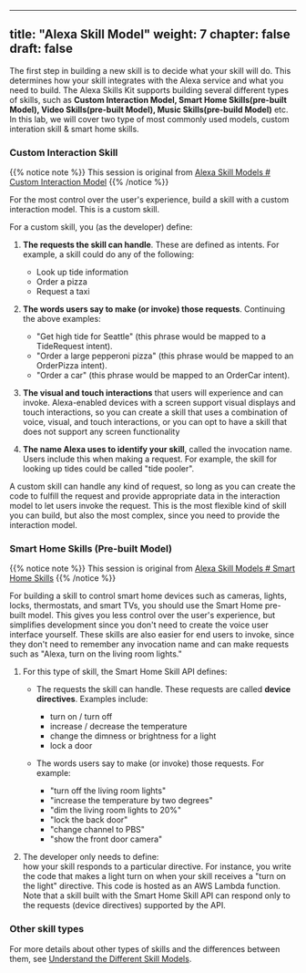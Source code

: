 
---
title: "Alexa Skill Model"
weight: 7
chapter: false
draft: false
---

The first step in building a new skill is to decide what your skill will do. This determines how your skill integrates with the Alexa service and what you need to build. The Alexa Skills Kit supports building several different types of skills, such as **Custom Interaction Model, Smart Home Skills(pre-built Model), Video Skills(pre-built Model), Music Skills(pre-build Model)** etc.
In this lab, we will cover two type of most commonly used models, custom interation skill & smart home skills.

### Custom Interaction Skill

{{% notice note %}}
This session is original from
[Alexa Skill Models # Custom Interaction Model](https://developer.amazon.com/zh/docs/ask-overviews/understanding-the-different-types-of-skills.html#custom-interaction-model)
{{% /notice %}}
  
For the most control over the user's experience, build a skill with a custom interaction model. This is a custom skill.

For a custom skill, you (as the developer) define:

1. **The requests the skill can handle**. These are defined as intents. For example, a skill could do any of the following:
   - Look up tide information
   - Order a pizza
   - Request a taxi

1. **The words users say to make (or invoke) those requests**. Continuing the above examples:
   - "Get high tide for Seattle" (this phrase would be mapped to a TideRequest intent).
   - "Order a large pepperoni pizza" (this phrase would be mapped to an OrderPizza intent).
   - "Order a car" (this phrase would be mapped to an OrderCar intent).

1. **The visual and touch interactions** that users will experience and can invoke. Alexa-enabled devices with a screen support visual displays and touch interactions, so you can create a skill that uses a combination of voice, visual, and touch interactions, or you can opt to have a skill that does not support any screen functionality

1. **The name Alexa uses to identify your skill**, called the invocation name. Users include this when making a request. For example, the skill for looking up tides could be called "tide pooler".   

A custom skill can handle any kind of request, so long as you can create the code to fulfill the request and provide appropriate data in the interaction model to let users invoke the request. This is the most flexible kind of skill you can build, but also the most complex, since you need to provide the interaction model.

### Smart Home Skills (Pre-built Model)   

{{% notice note %}}
This session is original from
[Alexa Skill Models # Smart Home Skills](https://developer.amazon.com/zh/docs/ask-overviews/understanding-the-different-types-of-skills.html#smart-home-skills-pre-built-model)
{{% /notice %}}

For building a skill to control smart home devices such as cameras, lights, locks, thermostats, and smart TVs, you should use the Smart Home pre-built model. This gives you less control over the user's experience, but simplifies development since you don't need to create the voice user interface yourself. These skills are also easier for end users to invoke, since they don't need to remember any invocation name and can make requests such as "Alexa, turn on the living room lights."

1. For this type of skill, the Smart Home Skill API defines:

   - The requests the skill can handle. These requests are called **device directives**. Examples include:
      - turn on / turn off
      - increase / decrease the temperature
      - change the dimness or brightness for a light
      - lock a door

   - The words users say to make (or invoke) those requests. For example:
      - "turn off the living room lights"
      - "increase the temperature by two degrees"
      - "dim the living room lights to 20%"
      - "lock the back door"
      - "change channel to PBS"
      - "show the front door camera"

1. The developer only needs to define:  
how your skill responds to a particular directive. For instance, you write the code that makes a light turn on when your skill receives a "turn on the light" directive. This code is hosted as an AWS Lambda function. Note that a skill built with the Smart Home Skill API can respond only to the requests (device directives) supported by the API.

### Other skill types
For more details about other types of skills and the differences between them, see [Understand the Different Skill Models](https://developer.amazon.com/zh/docs/ask-overviews/understanding-the-different-types-of-skills.html).


